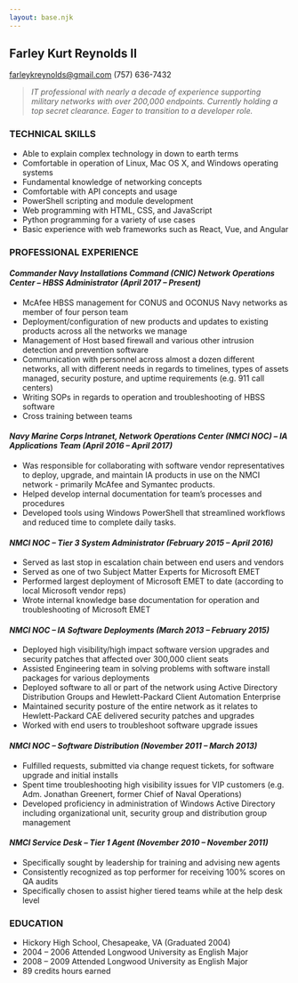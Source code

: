```yaml
---
layout: base.njk
---
```


## Farley Kurt Reynolds II
farleykreynolds@gmail.com
(757) 636-7432 

> *IT professional with nearly a decade of experience supporting military networks with over 200,000 endpoints.  Currently holding a top secret clearance.  Eager to transition to a developer role.*

### TECHNICAL SKILLS

* Able to explain complex technology in down to earth terms
* Comfortable in operation of Linux, Mac OS X, and Windows operating systems
* Fundamental knowledge of networking concepts
* Comfortable with API concepts and usage
* PowerShell scripting and module development
* Web programming with HTML, CSS, and JavaScript
* Python programming for a variety of use cases
* Basic experience with web frameworks such as React, Vue, and Angular


### PROFESSIONAL EXPERIENCE

#### *Commander Navy Installations Command (CNIC) Network Operations Center – HBSS Administrator (April 2017 – Present)*

* McAfee HBSS management for CONUS and OCONUS Navy networks as member of four person team
* Deployment/configuration of new products and updates to existing products across all the networks we manage
* Management of Host based firewall and various other intrusion detection and prevention software
* Communication with personnel across almost a dozen different networks, all with different needs in regards to timelines, types of assets managed, security posture, and uptime requirements (e.g. 911 call centers)
* Writing SOPs in regards to operation and troubleshooting of HBSS software
* Cross training between teams

#### *Navy Marine Corps Intranet, Network Operations Center  (NMCI NOC) – IA Applications Team (April 2016 – April 2017)*
 
* Was responsible for collaborating with software vendor representatives to deploy, upgrade, and maintain IA products in use on the NMCI network - primarily McAfee and Symantec products.
* Helped develop internal documentation for team’s processes and procedures
* Developed tools using Windows PowerShell that streamlined workflows and reduced time to complete daily tasks.

#### *NMCI NOC – Tier 3 System Administrator (February 2015 – April 2016)*

* Served as last stop in escalation chain between end users and vendors
* Served as one of two Subject Matter Experts for Microsoft EMET 
* Performed largest deployment of Microsoft EMET to date (according to local Microsoft vendor reps)
* Wrote internal knowledge base documentation for operation and troubleshooting of Microsoft EMET 
 

#### *NMCI NOC – IA Software Deployments (March 2013 – February 2015)*

* Deployed high visibility/high impact software version upgrades and security patches that affected over 300,000 client seats 
* Assisted Engineering team in solving problems with software install packages for various deployments 
* Deployed software to all or part of the network using Active Directory Distribution Groups and Hewlett-Packard Client Automation Enterprise 
* Maintained security posture of the entire network as it relates to Hewlett-Packard CAE delivered security patches and upgrades
* Worked with end users to troubleshoot software upgrade issues

#### *NMCI NOC – Software Distribution (November 2011 – March 2013)*

* Fulfilled requests, submitted via change request tickets, for software upgrade and initial installs
* Spent time troubleshooting high visibility issues for VIP customers (e.g. Adm. Jonathan Greenert, former Chief of Naval Operations) 
* Developed proficiency in administration of Windows Active Directory including organizational unit, security group and distribution group management 

#### *NMCI Service Desk – Tier 1 Agent (November 2010 – November 2011)*

* Specifically sought by leadership for training and advising new agents 
* Consistently recognized as top performer for receiving 100% scores on QA audits 
* Specifically chosen to assist higher tiered teams while at the help desk level

### EDUCATION 

* Hickory High School, Chesapeake, VA (Graduated 2004)
* 2004 – 2006 Attended Longwood University as English Major 
* 2008 – 2009 Attended Longwood University as English Major
* 89 credits hours earned
